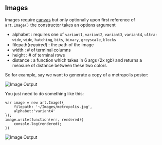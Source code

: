 Images
------
Images require [canvas]() but only optionally upon first reference of `art.Image()` the constructor takes an options argument

- alphabet : requires one of `variant1`, `variant2`, `variant3`, `variant4`, `ultra-wide`, `wide`, `hatching`, `bits`, `binary`, `greyscale`, `blocks`
- filepath(*required*) : the path of the image
- width : # of terminal columns
- height : # of terminal rows
- distance : a function which takes in 6 args (2x rgb) and returns a measure of distance between these two colors

So for example, say we want to generate a copy of a metropolis poster:

![Image Output](http://patternweaver.com/Github/Ascii/docs/metropolis.jpg)

You just need to do something like this:

	var image = new art.Image({
		filepath: '~/Images/metropolis.jpg',
		alphabet:'variant4'
	});
	image.write(function(err, rendered){
		console.log(rendered);
	})

![Image Output](http://patternweaver.com/Github/Ascii/docs/metropolis.png)